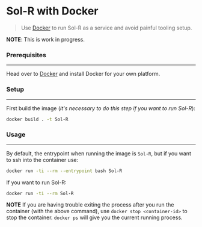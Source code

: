 # Sol-R with Docker

> Use [Docker](https://docs.docker.com) to run Sol-R as a service and avoid painful tooling setup.

**NOTE**: This is work in progress.

### Prerequisites
-----------------
Head over to [Docker](https://docs.docker.com/engine/installation/#supported-platforms) and install Docker for your own platform.


### Setup
---------
First build the image (*it's necessary to do this step if you want to run Sol-R*):
```bash
docker build . -t Sol-R
```


### Usage
---------
By default, the entrypoint when running the image is `Sol-R`, but if you want to ssh into the container use:
```bash
docker run -ti --rm --entrypoint bash Sol-R
```

If you want to run Sol-R:
```bash
docker run -ti --rm Sol-R
```

**NOTE** If you are having trouble exiting the process after you run the container (with the above command), use `docker stop <container-id>` to stop the container.
`docker ps` will give you the current running process.
